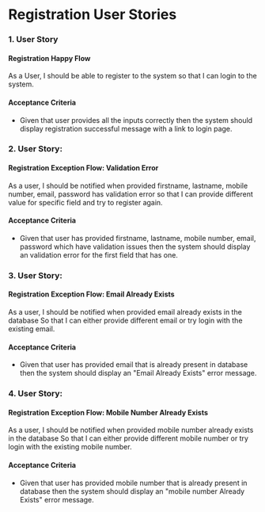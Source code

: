 # Registration User Stories
### 1. User Story
#### Registration Happy Flow
As a User, 
I should be able to register to the system
so that I can login to the system.

#### Acceptance Criteria
- Given that user provides all the inputs correctly then the system should display registration successful message with a link to login page.

### 2. User Story:
#### Registration Exception Flow: Validation Error
As a user,
I should be notified when provided firstname, lastname, mobile number, email, password has validation error
so that I can provide different value for specific field and try to register again.

#### Acceptance Criteria
- Given that user has provided firstname, lastname, mobile number, email, password which have validation issues
then the system should display an validation error for the first field that has one.

### 3. User Story:
#### Registration Exception Flow: Email Already Exists
As a user,
I should be notified when provided email already exists in the database
So that I can either provide different email or try login with the existing email.

#### Acceptance Criteria
- Given that user has provided email that is already present in database
then the system should display an "Email Already Exists" error message.

### 4. User Story:
#### Registration Exception Flow: Mobile Number Already Exists
As a user,
I should be notified when provided mobile number already exists in the database
So that I can either provide different mobile number or try login with the existing mobile number.

#### Acceptance Criteria
- Given that user has provided mobile number that is already present in database
then the system should display an "mobile number Already Exists" error message.